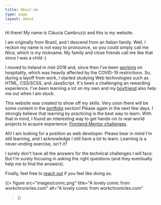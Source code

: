 ```yaml
---
title: About me
type: page
layout: about
---
```


Hi there! My name is Cláucia Cambruzzi and this is my website.

I am originally from Brazil, and I descend from an Italian family. Well, I reckon my name is not easy to pronounce, so you could simply call me _Nica_, which is my nickname. My family and close friends call me like that since I was a child :)

I moved to Ireland in mid-2018 and, since then I've been [working][cv] on hospitality, which was heavily affected by the COVID-19 restrictions. So, during a layoff from work, I started studying Web technologies such as HTML, CSS/SCSS, and JavaScript. It's been a challenging an rewarding experience. I've been learning a lot on my own and my [boyfriend][cassiomolin] also help me out when I am stuck.

This website was created to show off my skills. Very soon there will be some content in the [portfolio] section! Please again in the next few days. I strongly believe that learning by practicing is the best way to learn. With that in mind, I found an interesting way to get hands-on to real-world projects to acquire experience: [Frontend Mentor challenges][frontend-mentor-challenges].

Ah! I am looking for a position as web developer. Please bear in mind I'm still learning, and I acknowledge I still have a lot to learn. Learning is a never-ending exercise, isn't it?

I surely don't have all the answers for the technical challenges I will face. But I'm surely focusing in asking the right questions (and they eventually help me to find the answers).

Finally, feel free to [reach out][contact] if you feel like doing so.

{{<
  figure src="images/comic.png"
  title="A lovely comic from workchronicles.com"
  alt="A lovely comic from workchronicles.com"
>}}

[cv]: /cv/
[portfolio]: /portfolio/
[cassiomolin]: https://cassiomolin.com
[frontend-mentor-challenges]: https://www.frontendmentor.io/challenges
[contact]: /contact/